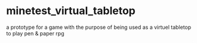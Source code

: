 # minetest_virtual_tabletop
 a prototype for a game with the purpose of being used as a virtuel tabletop to play pen & paper rpg
